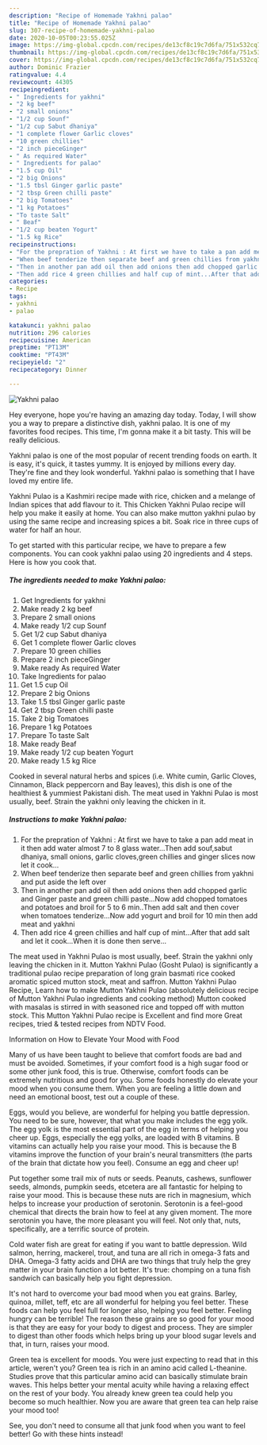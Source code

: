 ```yaml
---
description: "Recipe of Homemade Yakhni palao"
title: "Recipe of Homemade Yakhni palao"
slug: 307-recipe-of-homemade-yakhni-palao
date: 2020-10-05T00:23:55.025Z
image: https://img-global.cpcdn.com/recipes/de13cf8c19c7d6fa/751x532cq70/yakhni-palao-recipe-main-photo.jpg
thumbnail: https://img-global.cpcdn.com/recipes/de13cf8c19c7d6fa/751x532cq70/yakhni-palao-recipe-main-photo.jpg
cover: https://img-global.cpcdn.com/recipes/de13cf8c19c7d6fa/751x532cq70/yakhni-palao-recipe-main-photo.jpg
author: Dominic Frazier
ratingvalue: 4.4
reviewcount: 44305
recipeingredient:
- " Ingredients for yakhni"
- "2 kg beef"
- "2 small onions"
- "1/2 cup Sounf"
- "1/2 cup Sabut dhaniya"
- "1 complete flower Garlic cloves"
- "10 green chillies"
- "2 inch pieceGinger"
- " As required Water"
- " Ingredients for palao"
- "1.5 cup Oil"
- "2 big Onions"
- "1.5 tbsl Ginger garlic paste"
- "2 tbsp Green chilli paste"
- "2 big Tomatoes"
- "1 kg Potatoes"
- "To taste Salt"
- " Beaf"
- "1/2 cup beaten Yogurt"
- "1.5 kg Rice"
recipeinstructions:
- "For the prepration of Yakhni : At first we have to take a pan add meat in it then add water almost 7 to 8 glass water...Then add souf,sabut dhaniya, small onions, garlic cloves,green chillies and ginger slices now let it cook..."
- "When beef tenderize then separate beef and green chillies from yakhni and put aside the left over"
- "Then in another pan add oil then add onions then add chopped garlic and Ginger paste and green chilli paste...Now add chopped tomatoes and potatoes and broil for 5 to 6 min..Then add salt and then cover when tomatoes tenderize...Now add yogurt and broil for 10 min then add meat and yakhni"
- "Then add rice 4 green chillies and half cup of mint...After that add salt and let it cook...When it is done then serve..."
categories:
- Recipe
tags:
- yakhni
- palao

katakunci: yakhni palao 
nutrition: 296 calories
recipecuisine: American
preptime: "PT13M"
cooktime: "PT43M"
recipeyield: "2"
recipecategory: Dinner

---
```



![Yakhni palao](https://img-global.cpcdn.com/recipes/de13cf8c19c7d6fa/751x532cq70/yakhni-palao-recipe-main-photo.jpg)

Hey everyone, hope you're having an amazing day today. Today, I will show you a way to prepare a distinctive dish, yakhni palao. It is one of my favorites food recipes. This time, I'm gonna make it a bit tasty. This will be really delicious.

Yakhni palao is one of the most popular of recent trending foods on earth. It is easy, it's quick, it tastes yummy. It is enjoyed by millions every day. They're fine and they look wonderful. Yakhni palao is something that I have loved my entire life.

Yakhni Pulao is a Kashmiri recipe made with rice, chicken and a melange of Indian spices that add flavour to it. This Chicken Yakhni Pulao recipe will help you make it easily at home. You can also make mutton yakhni pulao by using the same recipe and increasing spices a bit. Soak rice in three cups of water for half an hour.


To get started with this particular recipe, we have to prepare a few components. You can cook yakhni palao using 20 ingredients and 4 steps. Here is how you cook that.

<!--inarticleads1-->

##### The ingredients needed to make Yakhni palao:

1. Get  Ingredients for yakhni
1. Make ready 2 kg beef
1. Prepare 2 small onions
1. Make ready 1/2 cup Sounf
1. Get 1/2 cup Sabut dhaniya
1. Get 1 complete flower Garlic cloves
1. Prepare 10 green chillies
1. Prepare 2 inch pieceGinger
1. Make ready  As required Water
1. Take  Ingredients for palao
1. Get 1.5 cup Oil
1. Prepare 2 big Onions
1. Take 1.5 tbsl Ginger garlic paste
1. Get 2 tbsp Green chilli paste
1. Take 2 big Tomatoes
1. Prepare 1 kg Potatoes
1. Prepare To taste Salt
1. Make ready  Beaf
1. Make ready 1/2 cup beaten Yogurt
1. Make ready 1.5 kg Rice


Cooked in several natural herbs and spices (i.e. White cumin, Garlic Cloves, Cinnamon, Black peppercorn and Bay leaves), this dish is one of the healthiest &amp; yummiest Pakistani dish. The meat used in Yakhni Pulao is most usually, beef. Strain the yakhni only leaving the chicken in it. 

<!--inarticleads2-->

##### Instructions to make Yakhni palao:

1. For the prepration of Yakhni : At first we have to take a pan add meat in it then add water almost 7 to 8 glass water...Then add souf,sabut dhaniya, small onions, garlic cloves,green chillies and ginger slices now let it cook...
1. When beef tenderize then separate beef and green chillies from yakhni and put aside the left over
1. Then in another pan add oil then add onions then add chopped garlic and Ginger paste and green chilli paste...Now add chopped tomatoes and potatoes and broil for 5 to 6 min..Then add salt and then cover when tomatoes tenderize...Now add yogurt and broil for 10 min then add meat and yakhni
1. Then add rice 4 green chillies and half cup of mint...After that add salt and let it cook...When it is done then serve...


The meat used in Yakhni Pulao is most usually, beef. Strain the yakhni only leaving the chicken in it. Mutton Yakhni Pulao (Gosht Pulao) is significantly a traditional pulao recipe preparation of long grain basmati rice cooked aromatic spiced mutton stock, meat and saffron. Mutton Yakhni Pulao Recipe, Learn how to make Mutton Yakhni Pulao (absolutely delicious recipe of Mutton Yakhni Pulao ingredients and cooking method) Mutton cooked with masalas is stirred in with seasoned rice and topped off with mutton stock. This Mutton Yakhni Pulao recipe is Excellent and find more Great recipes, tried &amp; tested recipes from NDTV Food. 

Information on How to Elevate Your Mood with Food


Many of us have been taught to believe that comfort foods are bad and must be avoided. Sometimes, if your comfort food is a high sugar food or some other junk food, this is true. Otherwise, comfort foods can be extremely nutritious and good for you. Some foods honestly do elevate your mood when you consume them. When you are feeling a little down and need an emotional boost, test out a couple of these.

Eggs, would you believe, are wonderful for helping you battle depression. You need to be sure, however, that what you make includes the egg yolk. The egg yolk is the most essential part of the egg in terms of helping you cheer up. Eggs, especially the egg yolks, are loaded with B vitamins. B vitamins can actually help you raise your mood. This is because the B vitamins improve the function of your brain's neural transmitters (the parts of the brain that dictate how you feel). Consume an egg and cheer up!

Put together some trail mix of nuts or seeds. Peanuts, cashews, sunflower seeds, almonds, pumpkin seeds, etcetera are all fantastic for helping to raise your mood. This is because these nuts are rich in magnesium, which helps to increase your production of serotonin. Serotonin is a feel-good chemical that directs the brain how to feel at any given moment. The more serotonin you have, the more pleasant you will feel. Not only that, nuts, specifically, are a terrific source of protein.

Cold water fish are great for eating if you want to battle depression. Wild salmon, herring, mackerel, trout, and tuna are all rich in omega-3 fats and DHA. Omega-3 fatty acids and DHA are two things that truly help the grey matter in your brain function a lot better. It's true: chomping on a tuna fish sandwich can basically help you fight depression. 

It's not hard to overcome your bad mood when you eat grains. Barley, quinoa, millet, teff, etc are all wonderful for helping you feel better. These foods can help you feel full for longer also, helping you feel better. Feeling hungry can be terrible! The reason these grains are so good for your mood is that they are easy for your body to digest and process. They are simpler to digest than other foods which helps bring up your blood sugar levels and that, in turn, raises your mood.

Green tea is excellent for moods. You were just expecting to read that in this article, weren't you? Green tea is rich in an amino acid called L-theanine. Studies prove that this particular amino acid can basically stimulate brain waves. This helps better your mental acuity while having a relaxing effect on the rest of your body. You already knew green tea could help you become so much healthier. Now you are aware that green tea can help raise your mood too!

See, you don't need to consume all that junk food when you want to feel better! Go  with  these hints  instead!

